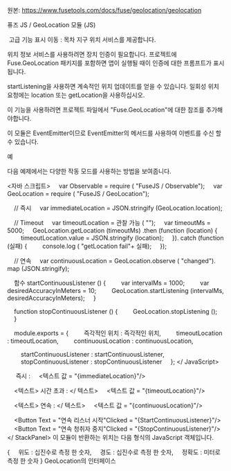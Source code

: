 원본: https://www.fusetools.com/docs/fuse/geolocation/geolocation

퓨즈 JS / GeoLocation 모듈 (JS)

 고급 기능 표시
이동 :
목차
지구 위치 서비스를 제공합니다.

위치 정보 서비스를 사용하려면 장치 인증이 필요합니다. 프로젝트에 Fuse.GeoLocation 패키지를 포함하면 앱이 실행될 때이 인증에 대한 프롬프트가 표시됩니다.

startListening을 사용하면 계속적인 위치 업데이트를 얻을 수 있습니다. 일회성 위치 요청에는 location 또는 getLocation을 사용하십시오.

이 기능을 사용하려면 프로젝트 파일에서 "Fuse.GeoLocation"에 대한 참조를 추가해야합니다.

이 모듈은 EventEmitter이므로 EventEmitter의 메서드를 사용하여 이벤트를 수신 할 수 있습니다.

예

다음 예제에서는 다양한 작동 모드를 사용하는 방법을 보여줍니다.

<자바 스크립트>
    var Observable = require ( "FuseJS / Observable");
    var GeoLocation = require ( "FuseJS / GeoLocation");

    // 즉시
    var immediateLocation = JSON.stringify (GeoLocation.location);

    // Timeout
    var timeoutLocation = 관찰 가능 ( "");
    var timeoutMs = 5000;
    GeoLocation.getLocation (timeoutMs) .then (function (location) {
        timeoutLocation.value = JSON.stringify (location);
    }). catch (function (실패) {
        console.log ( "getLocation fail"+ 실패);
    });

    // 연속
    var continuousLocation = GeoLocation.observe ( "changed"). map (JSON.stringify);

    함수 startContinuousListener () {
        var intervalMs = 1000;
        var desiredAccuracyInMeters = 10;
        GeoLocation.startListening (intervalMs, desiredAccuracyInMeters);
    }

    function stopContinuousListener () {
        GeoLocation.stopListening ();
    }

    module.exports = {
        즉각적인 위치 : 즉각적인 위치,
        timeoutLocation : timeoutLocation,
        continuousLocation : continuousLocation,

        startContinuousListener : startContinuousListener,
        stopContinuousListener : stopContinuousListener
    };
</ JavaScript>

<StackPanel>
    <Text> 즉시 : </ Text>
    <텍스트 값 = "{immediateLocation}"/>

    <텍스트> 시간 초과 : </ 텍스트>
    <텍스트 값 = "{timeoutLocation}"/>

    <텍스트> 연속 : </ 텍스트>
    <텍스트 값 = "{continuousLocation}"/>

    <Button Text = "연속 리스너 시작"Clicked = "{StartContinuousListener}"/>
    <Button Text = "연속 청취자 중지"Clicked = "{StopContinuousListener}"/>
</ StackPanel>
이 모듈이 반환하는 위치는 다음 형식의 JavaScript 객체입니다.

{
    위도 : 십진수로 측정 한 숫자,
    경도 : 십진수로 측정 한 숫자,
    정확도 : 미터로 측정 한 숫자
}
GeoLocation의 인터페이스
